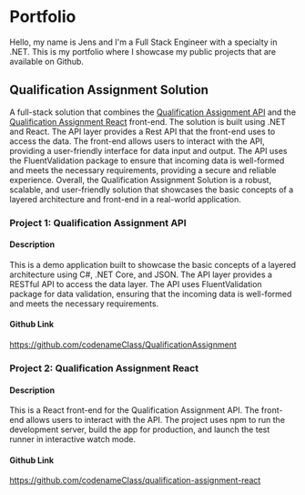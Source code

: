 # Portfolio
Hello, my name is Jens and I'm a Full Stack Engineer with a specialty in .NET. This is my portfolio where I showcase my public projects that are available on Github.

## Qualification Assignment Solution
A full-stack solution that combines the [Qualification Assignment API](https://github.com/codenameClass/QualificationAssignment) and the [Qualification Assignment React](https://github.com/codenameClass/qualification-assignment-react) front-end. The solution is built using .NET and React. The API layer provides a Rest API that the front-end uses to access the data. The front-end allows users to interact with the API, providing a user-friendly interface for data input and output. The API uses the FluentValidation package to ensure that incoming data is well-formed and meets the necessary requirements, providing a secure and reliable experience. Overall, the Qualification Assignment Solution is a robust, scalable, and user-friendly solution that showcases the basic concepts of a layered architecture and front-end in a real-world application.

### Project 1: Qualification Assignment API
#### Description
This is a demo application built to showcase the basic concepts of a layered architecture using C#, .NET Core, and JSON. The API layer provides a RESTful API to access the data layer. The API uses FluentValidation package for data validation, ensuring that the incoming data is well-formed and meets the necessary requirements.

#### Github Link
https://github.com/codenameClass/QualificationAssignment

### Project 2: Qualification Assignment React
#### Description
This is a React front-end for the Qualification Assignment API. The front-end allows users to interact with the API. The project uses npm to run the development server, build the app for production, and launch the test runner in interactive watch mode.

#### Github Link
https://github.com/codenameClass/qualification-assignment-react